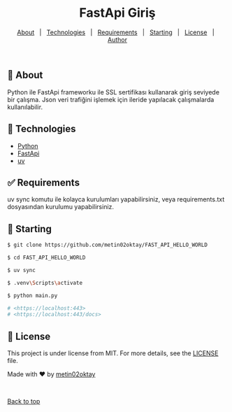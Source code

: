 <h1 align="center">FastApi Giriş</h1>

<p align="center">
  <a href="#dart-about">About</a> &#xa0; | &#xa0; 
  <a href="#rocket-technologies">Technologies</a> &#xa0; | &#xa0;
  <a href="#white_check_mark-requirements">Requirements</a> &#xa0; | &#xa0;
  <a href="#checkered_flag-starting">Starting</a> &#xa0; | &#xa0;
  <a href="#memo-license">License</a> &#xa0; | &#xa0;
  <a href="https://github.com/metin02oktay" target="_blank">Author</a>
</p>

<br>

## :dart: About ##

Python ile FastApi frameworku ile SSL sertifikası kullanarak giriş seviyede bir çalışma. Json veri trafiğini işlemek için ileride yapılacak çalışmalarda kullanılabilir.


## :rocket: Technologies ##

- [Python](https://www.python.org/)
- [FastApi](https://github.com/fastapi/fastapi)
- [uv](https://docs.astral.sh/uv/)


## :white_check_mark: Requirements ##

uv sync komutu ile kolayca kurulumları yapabilirsiniz, veya requirements.txt dosyasından kurulumu yapabilirsiniz.

## :checkered_flag: Starting ##

```bash
$ git clone https://github.com/metin02oktay/FAST_API_HELLO_WORLD

$ cd FAST_API_HELLO_WORLD

$ uv sync

$ .venv\Scripts\activate

$ python main.py

# <https://localhost:443>
# <https://localhost:443/docs>
```

## :memo: License ##

This project is under license from MIT. For more details, see the [LICENSE](LICENSE.md) file.


Made with :heart: by <a href="https://github.com/metin02oktay" target="_blank">metin02oktay</a>

&#xa0;

<a href="#top">Back to top</a>
